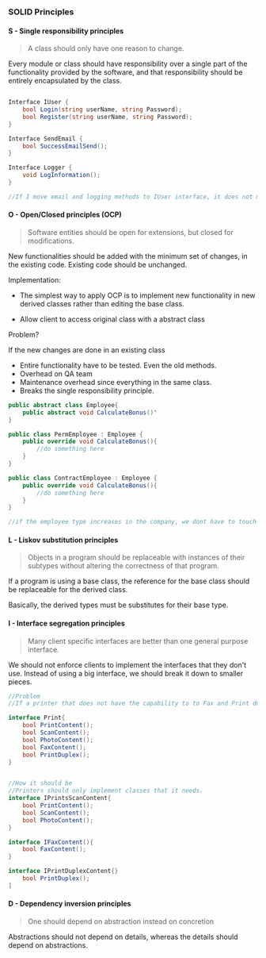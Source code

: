 ### SOLID Principles

#### S - Single responsibility principles

> A class should only have one reason to change.

Every module or class should have responsibility over a single part of the functionality provided by the software, and that responsibility should be entirely encapsulated by the class.

```csharp

Interface IUser {
    bool Login(string userName, string Password);
    bool Register(string userName, string Password);
}

Interface SendEmail {
    bool SuccessEmailSend();
}

Interface Logger {
    void LogInformation();
}

//If I move email and logging methods to IUser interface, it does not make sense. User does not care about sending emails and logic. USER should only have things that refers to the user.
```

#### O - Open/Closed principles (OCP)

> Software entities should be open for extensions, but closed for modifications.

New functionalities should be added with the minimum set of changes, in the existing code.
Existing code should be unchanged.

Implementation:

- The simplest way to apply OCP is to implement new functionality in new derived classes rather than editing the base class.

- Allow client to access original class with a abstract class

Problem?

If the new changes are done in an existing class

- Entire functionality have to be tested. Even the old methods.
- Overhead on QA team
- Maintenance overhead since everything in the same class.
- Breaks the single responsibility principle.

```csharp
public abstract class Employee{
    public abstract void CalculateBonus()'
}

public class PermEmployee : Employee {
    public override void CalculateBonus(){
        //do something here
    }
}

public class ContractEmployee : Employee {
    public override void CalculateBonus(){
        //do something here
    }
}

//if the employee type increases in the company, we dont have to touch the base class.
```

#### L - Liskov substitution principles

> Objects in a program should be replaceable with instances of their subtypes without altering the correctness of that program.

If a program is using a base class, the reference for the base class should be replaceable for the derived class.

Basically, the derived types must be substitutes for their base type.

#### I - Interface segregation principles

> Many client specific interfaces are better than one general purpose interface.

We should not enforce clients to implement the interfaces that they don't use. Instead of using a big interface, we should break it down to smaller pieces.

```csharp
//Problem
//If a printer that does not have the capability to to Fax and Print duplex and inherit implement this interface, it will end up with methods that it cannot use. "Clients should not be forced to implement methods that they dont use"

interface Print{
    bool PrintContent();
    bool ScanContent();
    bool PhotoContent();
    bool FaxContent();
    bool PrintDuplex();
}


//How it should be
//Printers should only implement classes that it needs.
interface IPrintsScanContent{
    bool PrintContent();
    bool ScanContent();
    bool PhotoContent();
}

interface IFaxContent(){
    bool FaxContent();
}

interface IPrintDuplexContent{}
    bool PrintDuplex();
]


```

#### D - Dependency inversion principles

> One should depend on abstraction instead on concretion

Abstractions should not depend on details, whereas the details should depend on abstractions.
